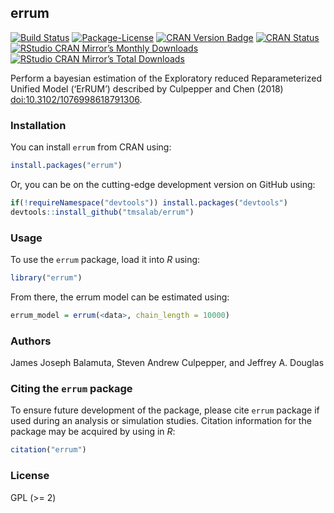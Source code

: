 
<!-- README.md is generated from README.Rmd. Please edit that file -->

## errum

<!-- badges: start -->

[![Build
Status](https://travis-ci.org/tmsalab/errum.svg)](https://travis-ci.org/tmsalab/errum)
[![Package-License](http://img.shields.io/badge/license-GPL%20\(%3E=2\)-brightgreen.svg?style=flat)](http://www.gnu.org/licenses/gpl-2.0.html)
[![CRAN Version
Badge](http://www.r-pkg.org/badges/version/errum)](https://cran.r-project.org/package=errum)
[![CRAN
Status](https://cranchecks.info/badges/worst/errum)](https://cran.r-project.org/web/checks/check_results_errum.html)
[![RStudio CRAN Mirror’s Monthly
Downloads](http://cranlogs.r-pkg.org/badges/errum?color=brightgreen)](http://www.r-pkg.org/pkg/errum)
[![RStudio CRAN Mirror’s Total
Downloads](http://cranlogs.r-pkg.org/badges/grand-total/errum?color=brightgreen)](http://www.r-pkg.org/pkg/errum)
<!-- badges: end -->

Perform a bayesian estimation of the Exploratory reduced Reparameterized
Unified Model (‘ErRUM’) described by Culpepper and Chen (2018)
<doi:10.3102/1076998618791306>.

### Installation

You can install `errum` from CRAN using:

``` r
install.packages("errum")
```

Or, you can be on the cutting-edge development version on GitHub using:

``` r
if(!requireNamespace("devtools")) install.packages("devtools")
devtools::install_github("tmsalab/errum")
```

### Usage

To use the `errum` package, load it into *R* using:

``` r
library("errum")
```

From there, the errum model can be estimated using:

``` r
errum_model = errum(<data>, chain_length = 10000)
```

<!--
To compute a model underneath different _K_ attribute configured _Q_ matrices, use:


```r
errum_models = auto_errum(<data>, k = 2:4, chain_length = 10000)
```

**Note:** Higher _K_ configured _Q_ matrices take longer to estimate. 
-->

### Authors

James Joseph Balamuta, Steven Andrew Culpepper, and Jeffrey A. Douglas

### Citing the `errum` package

To ensure future development of the package, please cite `errum` package
if used during an analysis or simulation studies. Citation information
for the package may be acquired by using in *R*:

``` r
citation("errum")
```

### License

GPL (\>= 2)
